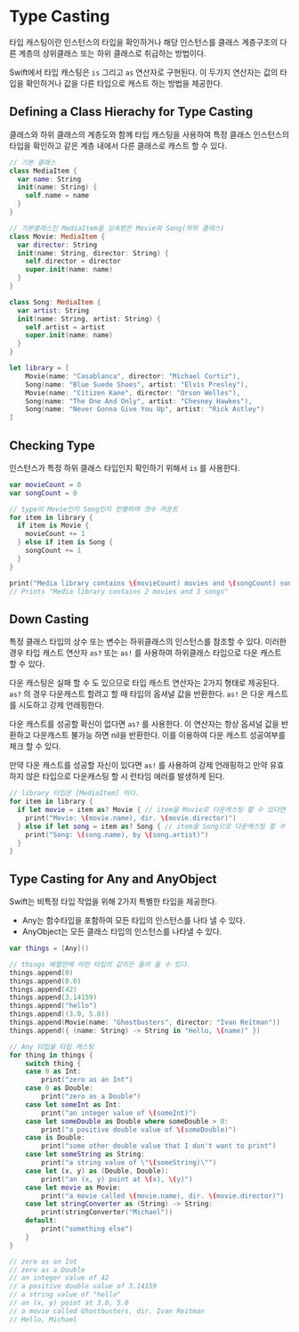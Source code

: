 # Type Casting

타입 캐스팅이란 인스턴스의 타입을 확인하거나 해당 인스턴스를 클래스 계층구조의 다른 계층의 상위클래스 또는 하위 클래스로 취급하는 방법이다. 

Swift에서 타입 캐스팅은 `is` 그리고 `as` 연산자로 구현된다. 이 두가지 연산자는 값의 타입을 확인하거나 값을 다른 타입으로 캐스트 하는 방법을 제공한다.

## Defining a Class Hierachy for Type Casting

클래스와 하위 클래스의 계층도와 함께 타입 캐스팅을 사용하여 특정 클래스 인스턴스의 타입을 확인하고 같은 계층 내에서 다른 클래스로 캐스트 할 수 있다. 

```swift
// 기본 클래스
class MediaItem {
  var name: String
  init(name: String) {
    self.name = name
  }
}

// 기본클래스인 MediaItem을 상속받은 Movie와 Song(하위 클래스)
class Movie: MediaItem {
  var director: String
  init(name: String, director: String) {
    self.director = director
    super.init(name: name)
  }
}

class Song: MediaItem {
  var artist: String
  init(name: String, artist: String) {
    self.artist = artist
    super.init(name: name)
  }
}
```

```swift
let library = [
    Movie(name: "Casablanca", director: "Michael Curtiz"),
    Song(name: "Blue Suede Shoes", artist: "Elvis Presley"),
    Movie(name: "Citizen Kane", director: "Orson Welles"),
    Song(name: "The One And Only", artist: "Chesney Hawkes"),
    Song(name: "Never Gonna Give You Up", artist: "Rick Astley")
]
```



## Checking Type

인스턴스가 특정 하위 클래스 타입인지 확인하기 위해서 `is` 를 사용한다.

```swift
var movieCount = 0
var songCount = 0

// type이 Movie인지 Song인지 판별하여 갯수 카운트
for item in library {
  if item is Movie {
    movieCount += 1
  } else if item is Song {
    songCount += 1
  }
}

print("Media library contains \(movieCount) movies and \(songCount) songs")
// Prints "Media library contains 2 movies and 3 songs"
```



## Down Casting

특정 클래스 타입의 상수 또는 변수는 하위클래스의 인스턴스를 참조할 수 있다. 이러한 경우 타입 캐스트 연산자 `as?` 또는 `as!` 를 사용하여 하위클래스 타입으로 다운 캐스트 할 수 있다.

다운 캐스팅은 실패 할 수 도 있으므로 타입 캐스트 연산자는 2가지 형태로 제공된다. `as?` 의 경우 다운캐스트 할려고 할 때 타입의 옵셔널 값을 반환한다. `as!` 은 다운 캐스트를 시도하고 강제 언래핑한다.

다운 캐스트를 성공할 확신이 없다면 `as?` 를 사용한다. 이 연산자는 항상 옵셔널 값을 반환하고 다운캐스트 불가능 하면 nil을 반환한다. 이를 이용하여 다운 캐스트 성공여부를 체크 할 수 있다.

만약 다운 캐스트를 성공할 자신이 있다면 `as!` 를 사용하여 강제 언래핑하고 만약 유효하지 않은 타입으로 다운캐스팅 할 시 런타임 에러를 발생하게 된다.

```Swift
// library 타입은 [MediaItem] 이다. 
for item in library {
  if let movie = item as? Movie { // item을 Movie로 다운캐스팅 할 수 있다면
    print("Movie: \(movie.name), dir. \(movie.director)")
  } else if let song = item as? Song { // item을 Song으로 다운캐스팅 할 수 있다면
    print("Song: \(song.name), by \(song.artist)")
  }
}
```



## Type Casting for Any and AnyObject 

Swift는 비특정 타입 작업을 위해 2가지 특별한 타입을 제공한다.

- Any는 함수타입을 포함하여 모든 타입의 인스턴스를 나타 낼 수 있다.
- AnyObject는 모든 클래스 타입의 인스턴스를 나타낼 수 있다.

```swift
var things = [Any]()

// things 배열안에 어떤 타입의 값이든 들어 올 수 있다.
things.append(0)
things.append(0.0)
things.append(42)
things.append(3.14159)
things.append("hello")
things.append((3.0, 5.0))
things.append(Movie(name: "Ghostbusters", director: "Ivan Reitman"))
things.append({ (name: String) -> String in "Hello, \(name)" })
```

```swift
// Any 타입을 타입 캐스팅
for thing in things {
    switch thing {
    case 0 as Int:
        print("zero as an Int")
    case 0 as Double:
        print("zero as a Double")
    case let someInt as Int:
        print("an integer value of \(someInt)")
    case let someDouble as Double where someDouble > 0:
        print("a positive double value of \(someDouble)")
    case is Double:
        print("some other double value that I don't want to print")
    case let someString as String:
        print("a string value of \"\(someString)\"")
    case let (x, y) as (Double, Double):
        print("an (x, y) point at \(x), \(y)")
    case let movie as Movie:
        print("a movie called \(movie.name), dir. \(movie.director)")
    case let stringConverter as (String) -> String:
        print(stringConverter("Michael"))
    default:
        print("something else")
    }
}

// zero as an Int
// zero as a Double
// an integer value of 42
// a positive double value of 3.14159
// a string value of "hello"
// an (x, y) point at 3.0, 5.0
// a movie called Ghostbusters, dir. Ivan Reitman
// Hello, Michael
```

